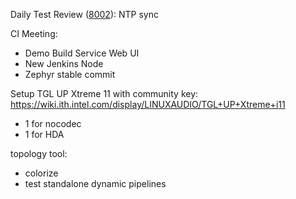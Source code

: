 Daily Test Review ([8002](https://sof-ci.sh.intel.com/#/result/planresultdetail/8002)): NTP sync

CI Meeting:

* Demo Build Service Web UI
* New Jenkins Node
* Zephyr stable commit

Setup TGL UP Xtreme 11 with community key: https://wiki.ith.intel.com/display/LINUXAUDIO/TGL+UP+Xtreme+i11

* 1 for nocodec
* 1 for HDA

topology tool:

* colorize
* test standalone dynamic pipelines
